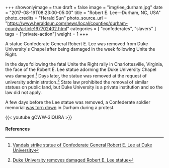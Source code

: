 +++
showonlyimage = true
draft = false
image = "img/lee_durham.jpg"
date = "2017-08-19T08:23:00-05:00"
title = "Robert E. Lee—Durham, NC, USA"
photo_credits = "Herald Sun"
photo_source_url = "https://www.heraldsun.com/news/local/counties/durham-county/article167702402.html"
categories = [ "confederates", "slavers" ]
tags = ["private-action"]
weight = 1
+++

A statue Confederate General Robert E. Lee was removed from Duke University's Chapel after being damaged in the week following Unite the Right.

<!--more-->

In the days following the fatal Unite the Right rally in Charlottesville, Virginia, the face of the Robert E. Lee statue adorning the Duke University Chapel was damaged.[^1] Days later, the statue was removed at the request of university administration.[^2]  State law prohibited the removal of similar statues on public land, but Duke University is a private institution and so the law did not apply.

A few days before the Lee statue was removed, a Confederate soldier memorial [was torn down](../udc-durham) in Durham during a protest. 

{{< youtube gCWW-3lQURA >}}
<br>

#### References

[^1]: [Vandals strike statue of Confederate General Robert E. Lee at Duke University](https://www.heraldsun.com/news/local/counties/durham-county/article167702402.html)

[^2]: [Duke University removes damaged Robert E. Lee statue](https://www.1310news.com/2017/08/19/duke-university-removes-statue-of-confederate-general/)
